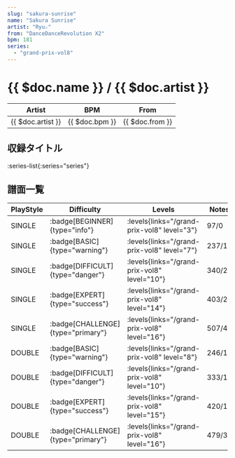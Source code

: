```yaml
---
slug: "sakura-sunrise"
name: "Sakura Sunrise"
artist: "Ryu☆"
from: "DanceDanceRevolution X2"
bpm: 181
series:
  - "grand-prix-vol8"
---
```


# {{ $doc.name }} / {{ $doc.artist }}

|Artist|BPM|From|
|------|---|----|
|{{ $doc.artist }}|{{ $doc.bpm }}|{{ $doc.from }}|

## 収録タイトル

:series-list{:series="series"}

## 譜面一覧

|PlayStyle|Difficulty|Levels|Notes|Movie|
|---------|----------|------|-----|-----|
|SINGLE| :badge[BEGINNER]{type="info"}| :levels{links="/grand-prix-vol8" level="3"}|97/0||
|SINGLE| :badge[BASIC]{type="warning"}| :levels{links="/grand-prix-vol8" level="7"}|237/18||
|SINGLE| :badge[DIFFICULT]{type="danger"}| :levels{links="/grand-prix-vol8" level="10"}|340/20||
|SINGLE| :badge[EXPERT]{type="success"}| :levels{links="/grand-prix-vol8" level="14"}|403/27||
|SINGLE| :badge[CHALLENGE]{type="primary"}| :levels{links="/grand-prix-vol8" level="16"}|507/40||
|DOUBLE| :badge[BASIC]{type="warning"}| :levels{links="/grand-prix-vol8" level="8"}|246/19||
|DOUBLE| :badge[DIFFICULT]{type="danger"}| :levels{links="/grand-prix-vol8" level="10"}|333/15||
|DOUBLE| :badge[EXPERT]{type="success"}| :levels{links="/grand-prix-vol8" level="15"}|420/19||
|DOUBLE| :badge[CHALLENGE]{type="primary"}| :levels{links="/grand-prix-vol8" level="16"}|479/39||
